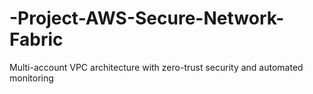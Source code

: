# -Project-AWS-Secure-Network-Fabric
Multi-account VPC architecture with zero-trust security and automated monitoring
